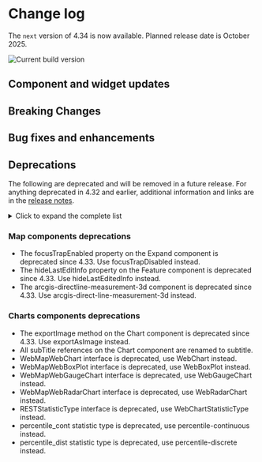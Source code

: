 # Change log

The `next` version of 4.34 is now available. Planned release date is October 2025.

![Current build version](https://img.shields.io/npm/v/@arcgis/core/next?label=Current%20build)

## Component and widget updates

## Breaking Changes

## Bug fixes and enhancements

## Deprecations

The following are deprecated and will be removed in a future release. For anything deprecated in 4.32 and earlier, additional information and links are in the [release notes](https://developers.arcgis.com/javascript/latest/release-notes/#deprecated-classes-properties-methods-events).

<details>
  <summary>Click to expand the complete list</summary>

The following are deprecated and will be removed in a future release:

-	Accessor.watch deprecated since version 4.32. Use reactiveUtils.watch instead.
-	geometry deprecated since version 4.32. Use unionTypes to import union types, or individual modules to import classes.
-	Circle.isSelfIntersecting deprecated since 4.33. Please use simplifyOperator.isSimple() instead.
-	geometryEngine deprecated since version 4.32. Use geometry operators instead.
-	geometryEngine.buffer deprecated since 4.32. Use bufferOperator instead.
-	geometryEngine.clip deprecated since version 4.32. Use clipOperator instead.
-	geometryEngine.contains deprecated since version 4.32. Use containsOperator instead.
-	geometryEngine.convexHull deprecated since version 4.32. Use convexHullOperator instead.
-	geometryEngine.crosses deprecated since version 4.32. Use crossesOperator instead.
-	geometryEngine.cut deprecated since version 4.32. Use cutOperator instead.
-	geometryEngine.densify deprecated since 4.32. Use densifyOperator instead.
-	geometryEngine.difference deprecated since version 4.32. Use differenceOperator instead.
-	geometryEngine.disjoint deprecated since version 4.32. Use disjointOperator instead.
-	geometryEngine.distance deprecated since version 4.32. Use distanceOperator instead.
-	geometryEngine.equals deprecated since version 4.32. Use equalsOperator instead.
-	geometryEngine.extendedSpatialReferenceInfo deprecated since version 4.32.
-	geometryEngine.flipHorizontal deprecated since 4.32. Use Transformation's flipY() method and the affineTransformationOperator instead.
-	geometryEngine.flipVertical deprecated since 4.32. Use Transformation's flipX() method and the affineTransformationOperator instead.
-	geometryEngine.generalize deprecated since 4.32. Use generalizeOperator instead.
-	geometryEngine.geodesicArea deprecated since 4.32. Use geodeticAreaOperator instead.
-	geometryEngine.geodesicBuffer deprecated since 4.32. Use geodesicBufferOperator instead.
-	geometryEngine.geodesicDensify deprecated since 4.32. Use geodeticDensifyOperator instead.
-	geometryEngine.geodesicLength deprecated since 4.32. Use geodeticLengthOperator instead.
-	geometryEngine.intersect deprecated since version 4.32. Use intersectionOperator instead.
-	geometryEngine.intersectLinesToPoints deprecated since 4.32. Use intersectionOperator's executeMany() method instead.
-	geometryEngine.intersects deprecated since version 4.32. Use intersectsOperator instead.
-	geometryEngine.isSimple deprecated since version 4.32. Use simplifyOperator's isSimple() method instead.
-	geometryEngine.nearestCoordinate deprecated since 4.32. Use proximityOperator's getNearestCoordinate() method instead.
-	geometryEngine.nearestVertex deprecated since 4.32. Use proximityOperator's getNearestVertex() method instead.
-	geometryEngine.nearestVertices deprecated since 4.32. Use proximityOperator's getNearestVertices() method instead.
-	geometryEngine.offset deprecated since 4.32. Use offsetOperator instead.
-	geometryEngine.overlaps deprecated since version 4.32. Use overlapsOperator instead.
-	geometryEngine.planarArea deprecated since 4.32. Use areaOperator instead.
-	geometryEngine.planarLength deprecated since 4.32. Use lengthOperator instead.
-	geometryEngine.relate deprecated since version 4.32. Use relateOperator instead.
-	geometryEngine.rotate deprecated since 4.32. Use Transformation's rotate() method and the affineTransformationOperator instead.
-	geometryEngine.simplify deprecated since version 4.32. Use simplifyOperator instead.
-	geometryEngine.symmetricDifference deprecated since 4.32. Use symmetricDifferenceOperator instead.
-	geometryEngine.touches deprecated since version 4.32. Use touchesOperator instead.
-	geometryEngine.union deprecated since 4.32. Use unionOperator instead.
-	geometryEngine.within deprecated since version 4.32. Use withinOperator instead.
-	geometryEngineAsync deprecated since version 4.32. Use geometry operators instead. You can use the web workers to perform geometry operations in a separate thread, which can improve the performance. Options include using the SDK's worker utility, creating a custom worker, or using a helper library such as Comlink.
-	geometryEngineAsync.buffer deprecated since 4.32. Use bufferOperator instead.
-	geometryEngineAsync.clip deprecated since version 4.32. clipOperator instead.
-	geometryEngineAsync.contains deprecated since version 4.32. Use containsOperator instead.
-	geometryEngineAsync.convexHull deprecated since version 4.32. Use convexHullOperator instead.
-	geometryEngineAsync.crosses deprecated since version 4.32. Use crossesOperator instead.
-	geometryEngineAsync.cut deprecated since version 4.32. Use cutOperator instead.
-	geometryEngineAsync.densify deprecated since 4.32. Use densifyOperator instead.
-	geometryEngineAsync.difference deprecated since version 4.32. Use differenceOperator instead.
-	geometryEngineAsync.disjoint deprecated since version 4.32. Use disjointOperator instead.
-	geometryEngineAsync.distance deprecated since version 4.32. Use distanceOperator instead.
-	geometryEngineAsync.equals deprecated since version 4.32. Use equalsOperator instead.
-	geometryEngineAsync.extendedSpatialReferenceInfo deprecated since version 4.32.
-	geometryEngineAsync.flipHorizontal deprecated since 4.32. Use Transformation's flipY() method and the affineTransformationOperator instead.
-	geometryEngineAsync.flipVertical deprecated since 4.32. Use Transformation's flipX() method and the affineTransformationOperator instead.
-	geometryEngineAsync.generalize deprecated since 4.32. Use generalizeOperator instead.
-	geometryEngineAsync.geodesicArea deprecated since 4.32. Use geodeticAreaOperator instead.
-	geometryEngineAsync.geodesicBuffer deprecated since 4.32. Use geodesicBufferOperator instead.
-	geometryEngineAsync.geodesicDensify deprecated since 4.32. Use geodeticDensifyOperator instead.
-	geometryEngineAsync.geodesicLength deprecated since 4.32. Use geodeticLengthOperator instead.
-	geometryEngineAsync.intersect deprecated since version 4.32. Use intersectionOperator instead.
-	geometryEngineAsync.intersectLinesToPoints deprecated since 4.32. Use intersectionOperator's executeMany() method instead.
-	geometryEngineAsync.intersects deprecated since version 4.32. Use intersectsOperator instead.
-	geometryEngineAsync.isSimple deprecated since version 4.32. Use simplifyOperator's isSimple() method instead.
-	geometryEngineAsync.nearestCoordinate deprecated since 4.32. Use proximityOperator's getNearestCoordinate() method instead.
-	geometryEngineAsync.nearestVertex deprecated since 4.32. Use proximityOperator's getNearestVertex() method instead.
-	geometryEngineAsync.nearestVertices deprecated since 4.32. Use proximityOperator's getNearestVertices() method instead.
-	geometryEngineAsync.offset deprecated since 4.32. Use offsetOperator instead.
-	geometryEngineAsync.overlaps deprecated since version 4.32. Use overlapsOperator instead.
-	geometryEngineAsync.planarArea deprecated since 4.32. Use areaOperator instead.
-	geometryEngineAsync.planarLength deprecated since 4.32. Use lengthOperator instead.
-	geometryEngineAsync.relate deprecated since version 4.32. Use relateOperator instead.
-	geometryEngineAsync.rotate deprecated since 4.32. Use Transformation's rotate() method and the affineTransformationOperator instead.
-	geometryEngineAsync.simplify deprecated since version 4.32. Use simplifyOperator instead.
-	geometryEngineAsync.symmetricDifference deprecated since 4.32. Use symmetricDifferenceOperator instead.
-	geometryEngineAsync.touches deprecated since version 4.32. Use touchesOperator instead.
-	geometryEngineAsync.union deprecated since 4.32. Use unionOperator instead.
-	geometryEngineAsync.within deprecated since version 4.32. Use withinOperator instead.
-	geometryEngineAsync~SpatialReferenceInfo.SpatialReferenceInfo deprecated since version 4.32.
-	geometryEngine~AreaUnits.AreaUnits deprecated since version 4.32. Use AreaUnit instead.
-	geometryEngine~LinearUnits.LinearUnits deprecated since version 4.32. Use LengthUnit instead.
-	geometryEngine~NearestPointResult.NearestPointResult deprecated since version 4.32. Use proximityOperator's ProximityResult instead.
-	geometryEngine~SpatialReferenceInfo.SpatialReferenceInfo deprecated since version 4.32.
-	Polygon.isSelfIntersecting deprecated since 4.33. Please use simplifyOperator.isSimple() instead.
-	projection deprecated since version 4.32. Use the projectOperator instead.
-	projection.getTransformation deprecated since version 4.32. Use the geographicTransformationUtils.getTransformation() method instead.
-	projection.getTransformations deprecated since version 4.32. Use the geographicTransformationUtils.getTransformations() method instead.
-	projection.isLoaded deprecated since version 4.32. Use the projectOperator.isLoaded() method instead.
-	projection.load deprecated since version 4.32. Use the projectOperator.load() method instead.
-	projection.project deprecated since version 4.32. Use the projectOperator instead.
-	geodesicUtils deprecated since version 4.33. Use geometry operators instead.
-	geodesicUtils.geodesicAreas deprecated since version 4.33. Use geodeticAreaOperator instead.
-	geodesicUtils.geodesicDensify deprecated since version 4.33. Use geodeticDensifyOperator instead.
-	geodesicUtils.geodesicDistance deprecated since version 4.33. Use geodeticDistanceOperator instead.
-	geodesicUtils.geodesicLengths deprecated since version 4.33. Use geodeticLengthOperator instead.
-	geodesicUtils.pointFromDistance deprecated since version 4.33.
-	GeographicTransformation deprecated since version 4.32. Use GeographicTransformation instead.
-	GeographicTransformation.getInverse deprecated since version 4.32. Use GeographicTransformation's getInverse() method instead.
-	GeographicTransformation.steps deprecated since version 4.32. Use GeographicTransformation's steps property instead.
-	GeographicTransformationStep deprecated since version 4.32. Use GeographicTransformationStep instead.
-	GeographicTransformationStep.getInverse deprecated since version 4.32. Use GeographicTransformationStep's getInverse() method instead.
-	GeographicTransformationStep.wkid deprecated since version 4.32. Use the GeographicTransformationStep's wkid property instead.
-	GeographicTransformationStep.wkt deprecated since version 4.32. Use the GeographicTransformationStep's wkt property instead.
-	meshUtils.georeference deprecated since version 4.30. Use convertVertexSpace instead.
-	meshUtils.ungeoreference deprecated since version 4.30. Use convertVertexSpace instead.
-	geometry~Extent.Extent deprecated since version 4.32. Import Extent directly instead.
-	geometry~Geometry.Geometry deprecated since version 4.32. Use GeometryUnion instead.
-	geometry~Multipoint.Multipoint deprecated since version 4.32. Import Multipoint directly instead.
-	geometry~Point.Point deprecated since version 4.32. Import Point directly instead.
-	geometry~Polygon.Polygon deprecated since version 4.32. Import Polygon directly instead.
-	geometry~Polyline.Polyline deprecated since version 4.32. Import Polyline directly instead.
-	geometry~SpatialReference.SpatialReference deprecated since version 4.32. Import SpatialReference directly instead.
-	BingMapsLayer deprecated since version 4.33.
-	ImageryLayer.fetchImage deprecated since version 4.33. Use ImageryLayer.fetchPixels instead.
-	pointCloudRenderers deprecated since version 4.32. Use unionTypes to import union types, or individual modules to import classes.
-	pointCloudRenderers~PointCloudClassBreaksRenderer.PointCloudClassBreaksRenderer deprecated since version 4.32. Import PointCloudClassBreaksRenderer directly instead.
-	pointCloudRenderers~PointCloudRenderer.PointCloudRenderer deprecated since version 4.32. Use PointCloudRendererUnion instead.
-	pointCloudRenderers~PointCloudRGBRenderer.PointCloudRGBRenderer deprecated since version 4.32. Import PointCloudRGBRenderer directly instead.
-	pointCloudRenderers~PointCloudStretchRenderer.PointCloudStretchRenderer deprecated since version 4.32. Import PointCloudStretchRenderer directly instead.
-	pointCloudRenderers~PointCloudUniqueValueRenderer.PointCloudUniqueValueRenderer deprecated since version 4.32. Import PointCloudUniqueValueRenderer directly instead.
-	rasterRenderers deprecated since version 4.32. Use unionTypes to import union types, or individual modules to import classes.
-	rasterRenderers~ClassBreaksRenderer.ClassBreaksRenderer deprecated since version 4.32. Import ClassBreaksRenderer directly instead.
-	rasterRenderers~FlowRenderer.FlowRenderer deprecated since version 4.32. Import FlowRenderer directly instead.
-	rasterRenderers~RasterColormapRenderer.RasterColormapRenderer deprecated since version 4.32. Import ClassBreaksRenderer directly instead.
-	rasterRenderers~RasterShadedReliefRenderer.RasterShadedReliefRenderer deprecated since version 4.32. Import RasterShadedReliefRenderer directly instead.
-	rasterRenderers~RasterStretchRenderer.RasterStretchRenderer deprecated since version 4.32. Import RasterStretchRenderer directly instead.
-	rasterRenderers~UniqueValueRenderer.UniqueValueRenderer deprecated since version 4.32. Import UniqueValueRenderer directly instead.
-	rasterRenderers~VectorFieldRenderer.VectorFieldRenderer deprecated since version 4.32. Import ClassBreaksRenderer directly instead.
-	renderers deprecated since version 4.32. Use unionTypes to import union types, or individual modules to import classes.
-	RasterStretchRenderer.statistics deprecated since version 4.31. Use customStatistics instead.
-	renderers~ClassBreaksRenderer.ClassBreaksRenderer deprecated since version 4.32. Import ClassBreaksRenderer directly instead.
-	renderers~DictionaryRenderer.DictionaryRenderer deprecated since version 4.32. Import DictionaryRenderer directly instead.
-	renderers~DotDensityRenderer.DotDensityRenderer deprecated since version 4.32. Import DotDensityRenderer directly instead.
-	renderers~HeatmapRenderer.HeatmapRenderer deprecated since version 4.32. Import HeatmapRenderer directly instead.
-	renderers~PieChartRenderer.PieChartRenderer deprecated since version 4.32. Import PieChartRenderer directly instead.
-	renderers~Renderer.Renderer deprecated since version 4.32. Use RendererUnion instead.
-	renderers~RendererWithVisualVariables.RendererWithVisualVariables deprecated since version 4.32. Use RendererWithVisualVariablesUnion instead.
-	renderers~SimpleRenderer.SimpleRenderer deprecated since version 4.32. Import SimpleRenderer directly instead.
-	renderers~UniqueValueRenderer.UniqueValueRenderer deprecated since version 4.32. Import UniqueValueRenderer directly instead.
-	symbols deprecated since version 4.32. Use unionTypes to import union types, or individual modules to import classes.
-	WebStyleSymbol.fetchCIMSymbol deprecated since version 4.33. Use fetchSymbol instead. Pass { acceptedFormats: ["cim"] } as options to fetchSymbol to retrieve only CIM symbols.
-	symbols~CIMSymbol.CIMSymbol deprecated since version 4.32. Import CIMSymbol directly instead.
-	symbols~ExtrudeSymbol3DLayer.ExtrudeSymbol3DLayer deprecated since version 4.32. Import ExtrudeSymbol3DLayer directly instead.
-	symbols~FillSymbol.FillSymbol deprecated since version 4.32. Use FillSymbol2DUnion instead.
-	symbols~FillSymbol3DLayer.FillSymbol3DLayer deprecated since version 4.32. Import FillSymbol3DLayer directly instead.
-	symbols~Font.Font deprecated since version 4.32. Import Font directly instead.
-	symbols~IconSymbol3DLayer.IconSymbol3DLayer deprecated since version 4.32. Import IconSymbol3DLayer directly instead.
-	symbols~LabelSymbol3D.LabelSymbol3D deprecated since version 4.32. Import LabelSymbol3D directly instead.
-	symbols~LineSymbol3D.LineSymbol3D deprecated since version 4.32. Import LineSymbol3D directly instead.
-	symbols~LineSymbol3DLayer.LineSymbol3DLayer deprecated since version 4.32. Import LineSymbol3DLayer directly instead.
-	symbols~MarkerSymbol.MarkerSymbol deprecated since version 4.32. Use MarkerSymbol2DUnion instead.
-	symbols~MeshSymbol3D.MeshSymbol3D deprecated since version 4.32. Import MeshSymbol3D directly instead.
-	symbols~ObjectSymbol3DLayer.ObjectSymbol3DLayer deprecated since version 4.32. Import ObjectSymbol3DLayer directly instead.
-	symbols~PathSymbol3DLayer.PathSymbol3DLayer deprecated since version 4.32. Import PathSymbol3DLayer directly instead.
-	symbols~PictureFillSymbol.PictureFillSymbol deprecated since version 4.32. Import PictureFillSymbol directly instead.
-	symbols~PictureMarkerSymbol.PictureMarkerSymbol deprecated since version 4.32. Import PictureMarkerSymbol directly instead.
-	symbols~PointSymbol3D.PointSymbol3D deprecated since version 4.32. Import PointSymbol3D directly instead.
-	symbols~PolygonSymbol3D.PolygonSymbol3D deprecated since version 4.32. Import PolygonSymbol3D directly instead.
-	symbols~SimpleFillSymbol.SimpleFillSymbol deprecated since version 4.32. Import SimpleFillSymbol directly instead.
-	symbols~SimpleLineSymbol.SimpleLineSymbol deprecated since version 4.32. Import SimpleLineSymbol directly instead.
-	symbols~SimpleMarkerSymbol.SimpleMarkerSymbol deprecated since version 4.32. Import SimpleMarkerSymbol directly instead.
-	symbols~Symbol.Symbol deprecated since version 4.32. Use SymbolUnion instead.
-	symbols~Symbol2D.Symbol2D deprecated since version 4.32. Use Symbol2DUnion instead.
-	symbols~Symbol2D3D.Symbol2D3D deprecated since version 4.32. Use Symbol2D3DUnion instead.
-	symbols~Symbol3D.Symbol3D deprecated since version 4.32. Use Symbol3DUnion instead.
-	symbols~Symbol3DLayer.Symbol3DLayer deprecated since version 4.32. Use Symbol3DLayerUnion instead.
-	symbols~TextSymbol.TextSymbol deprecated since version 4.32. Import TextSymbol directly instead.
-	symbols~TextSymbol3DLayer.TextSymbol3DLayer deprecated since version 4.32. Import TextSymbol3DLayer directly instead.
-	symbols~WaterSymbol3DLayer.WaterSymbol3DLayer deprecated since version 4.32. Import WaterSymbol3DLayer directly instead.
-	symbols~WebStyleSymbol.WebStyleSymbol deprecated since version 4.32. Import WebStyleSymbol directly instead.
-	TimeExtent deprecated since version 4.31. Use TimeExtent instead.
-	TimeInterval deprecated since version 4.31. Use TimeInterval instead.
-	LinkChartView.highlightOptions deprecated since version 4.32. Use the highlights property instead.
-	MapView.highlightOptions deprecated since version 4.32. Use the highlights property instead.
-	Navigation.mouseWheelZoomEnabled deprecated since version 4.32. Use actionMap.mouseWheel instead.
-	SceneView.highlightOptions deprecated since version 4.32. Use the highlights property instead.
-	View2D.highlightOptions deprecated since version 4.32. Use the highlights property instead.
-	AreaMeasurement3D deprecated since 4.33. Use the Area Measurement 3D component instead. For information on widget deprecation, read about Esri's move to web components.
-	AreaMeasurement3DViewModel deprecated since 4.33. Use the Area Measurement 3D component or AreaMeasurementAnalysis instead. For information on widget deprecation, read about Esri's move to web components.
-	BasemapGallery deprecated since 4.32. Use the Basemap Gallery component instead. For information on widget deprecation, read about Esri's move to web components.
-	BasemapToggle deprecated since 4.32. Use the Basemap Toggle component instead. For information on widget deprecation, read about Esri's move to web components.
-	Compass deprecated since 4.32. Use the Compass component instead. For information on widget deprecation, read about Esri's move to web components.
-	DirectionalPad deprecated since 4.32. Use the Directional Pad component instead. For information on widget deprecation, read about Esri's move to web components.
-	DirectLineMeasurement3D deprecated since 4.33. Use the Direct Line Measurement 3D component instead. For information on widget deprecation, read about Esri's move to web components.
-	DirectLineMeasurement3DViewModel deprecated since 4.33. Use the Direct Line Measurement 3D component or DirectLineMeasurementAnalysis instead. For information on widget deprecation, read about Esri's move to web components.
-	Editor.deleteFeatureFromWorkflow deprecated since version 4.33. Use deleteFeatures instead.
-	EditorViewModel.deleteFeatureFromWorkflow deprecated since version 4.33. Use deleteFeatures instead.
-	FeatureTable.clearSelectionFilter deprecated since version 4.30. Use filterBySelectionEnabled or objectIds instead.
-	FeatureTable.filterBySelection deprecated since version 4.30. Use filterBySelectionEnabled or objectIds instead.
-	FeatureTableViewModel.clearSelectionFilter deprecated since version 4.30. Use filterBySelectionEnabled or objectIds() instead.
-	FeatureTableViewModel.filterBySelection deprecated since version 4.30. Use filterBySelectionEnabled or objectIds instead.
-	FieldColumn.name deprecated since version 4.30, use FieldColumn.fieldName instead.
-	ButtonMenu deprecated since version 4.30, use TableMenuConfig, Calcite components - Dropdown, Calcite components - List, or Calcite components - Menu web components instead.
-	ButtonMenuItem deprecated since version 4.30, use TableMenuItemConfig instead.
-	ButtonMenuViewModel deprecated since version 4.30, use TableMenuConfig, Calcite components - Dropdown, Calcite components - List, or Calcite components - Menu web components instead.
-	Fullscreen deprecated since 4.32. Use the Fullscreen component instead. For information on widget deprecation, read about Esri's move to web components.
-	FullscreenViewModel deprecated since 4.33. Use the JavaScript Fullscreen API directly instead.
-	Home deprecated since 4.32. Use the Home component instead. For information on widget deprecation, read about Esri's move to web components.
-	LineOfSight deprecated since 4.33. Use the Line Of Sight component instead. For information on widget deprecation, read about Esri's move to web components.
-	LineOfSightTarget deprecated since 4.33. Use the LineOfSightAnalysisTarget on LineOfSightAnalysis instead.
-	LineOfSightViewModel deprecated since 4.33. Use the Line Of Sight component or LineOfSightAnalysis instead. For information on widget deprecation, read about Esri's move to web components.
-	Locate deprecated since 4.32. Use the Locate component instead. For information on widget deprecation, read about Esri's move to web components.
-	NavigationToggle deprecated since 4.32. Use the Navigation Toggle component instead. For information on widget deprecation, read about Esri's move to web components.
-	NavigationToggleViewModel deprecated since 4.33. Use the Navigation Toggle component instead. For information on widget deprecation, read about Esri's move to web components.
-	Print deprecated since 4.33. Use the Print component instead. For information on widget deprecation, read about Esri's move to web components.
-	ScaleBar deprecated since 4.32. Use the Scale Bar component instead. For information on widget deprecation, read about Esri's move to web components.
-	Search deprecated since 4.33. Use the Search component instead. For information on widget deprecation, read about Esri's move to web components.
-	Slice deprecated since 4.33. Use the Slice component instead. For information on widget deprecation, read about Esri's move to web components.
-	SliceViewModel deprecated since 4.33. Use the Slice component or SliceAnalysis instead. For information on widget deprecation, read about Esri's move to web components.
-	Swipe deprecated since 4.32. Use the Swipe component instead. For information on widget deprecation, read about Esri's move to web components.
-	TimeZoneLabel deprecated since 4.33. Use the Time Zone Label component instead. For information on widget deprecation, read about Esri's move to web components.
-	Track deprecated since 4.32. Use the Track component instead. For information on widget deprecation, read about Esri's move to web components.
-	UtilityNetworkTrace.gdbVersion deprecated since version 4.31, gdbVersion will be removed and the gdbVersion of the UtilityNetwork will be consumed directly.
-	UtilityNetworkTraceViewModel.gdbVersion deprecated since version 4.31, gdbVersion will be removed and the gdbVersion of the UtilityNetwork will be consumed directly.
-	VersionManagementViewModel.versionIdentifierLookup deprecated since version 4.30. Use VersioningState instead.
-	VersionManagementViewModel.versionInfoLookup deprecated since version 4.30. Use VersioningState instead.
-	VersionManagementViewModel.versionManagementServiceLookup deprecated since version 4.30. Use VersioningState instead.
-	VideoPlayer deprecated since 4.33. Use the Video Player component instead. For information on widget deprecation, read about Esri's move to web components.
-	Weather deprecated since 4.33. Use the Weather component instead. For information on widget deprecation, read about Esri's move to web components.
-	WeatherViewModel deprecated since 4.33. Use the Weather component instead. For information on widget deprecation, read about Esri's move to web components.
-	Zoom deprecated since 4.32. Use the Zoom component instead. For information on widget deprecation, read about Esri's move to web components.


-	The "connectivity" possible value for QueryAssociationsParameters.types is deprecated at 4.29. Please use "junction-junction-connectivity" instead.
-	The following named easing presets on GoToOptions3D presets are deprecated at 4.33: in-cubic, out-cubic, in-out-cubic, in-expo, out-expo, in-out-expo, and in-out-coast-quad. Please use cubic-in, cubic-out, cubic-in-out, expo-in, expo-out, expo-in-out, and quad-in-out-coast instead.

</details>

### Map components deprecations

-	The focusTrapEnabled property on the Expand component is deprecated since 4.33. Use focusTrapDisabled instead.
-	The hideLastEditInfo property on the Feature component is deprecated since 4.33. Use hideLastEditedInfo instead.
-	The arcgis-directline-measurement-3d component is deprecated since 4.33. Use arcgis-direct-line-measurement-3d instead.

### Charts components deprecations

-	The exportImage method on the Chart component is deprecated since 4.33. Use exportAsImage instead.
-	All subTitle references on the Chart component are renamed to subtitle.
-	WebMapWebChart interface is deprecated, use WebChart instead.
-	WebMapWebBoxPlot interface is deprecated, use WebBoxPlot instead.
-	WebMapWebGaugeChart interface is deprecated, use WebGaugeChart instead.
-	WebMapWebRadarChart interface is deprecated, use WebRadarChart instead.
-	RESTStatisticType interface is deprecated, use WebChartStatisticType instead.
   -	percentile_cont statistic type is deprecated, use percentile-continuous instead.
   -	percentile_dist statistic type is deprecated, use percentile-discrete instead.

